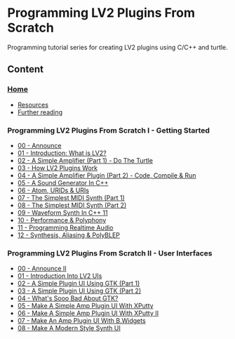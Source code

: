 # Programming LV2 Plugins From Scratch

Programming tutorial series for creating LV2 plugins using C/C++ and turtle.

## Content

### [Home]

- [Resources]
- [Further reading]

### Programming LV2 Plugins From Scratch I - Getting Started

- [00 - Announce][01-00]
- [01 - Introduction: What is LV2?][01-01]
- [02 - A Simple Amplifier (Part 1) - Do The Turtle][01-02]
- [03 - How LV2 Plugins Work][01-03]
- [04 - A Simple Amplifier Plugin (Part 2) - Code, Compile & Run][01-04]
- [05 - A Sound Generator In C++][01-05]
- [06 - Atom, URIDs & URIs][01-06]
- [07 - The Simplest MIDI Synth (Part 1)][01-07]
- [08 - The Simplest MIDI Synth (Part 2)][01-08]
- [09 - Waveform Synth In C++ 11][01-09]
- [10 - Performance & Polyphony][01-10]
- [11 - Programming Realtime Audio][01-11]
- [12 - Synthesis, Aliasing & PolyBLEP][01-12]

### Programming LV2 Plugins From Scratch II - User Interfaces

- [00 - Announce II][02-00]
- [01 - Introduction Into LV2 UIs][02-01]
- [02 - A Simple Plugin UI Using GTK (Part 1)][02-02]
- [03 - A Simple Plugin UI Using GTK (Part 2)][02-03]
- [04 - What's Sooo Bad About GTK?][02-04]
- [05 - Make A Simple Amp Plugin UI With XPutty][02-05]
- [06 - Make A Simple Amp Plugin UI With XPutty II][02-06]
- [07 - Make An Amp Plugin UI With B.Widgets][02-07]
- [08 - Make A Modern Style Synth UI][02-08]

[ continue writing from the above line and keep this commented lines
  and the reference links below at the end of this document,
  after 2 empty lines as separator. ]: #

[Home]:            docs/index.md
[Resources]:       docs/index.md#resources
[Further reading]: docs/index.md#further-reading

[01-00]: docs/1_00_announce.md
[01-01]: docs/1_01_what_is_lv2.md
[01-02]: docs/1_02_simple_amp_1.md
[01-03]: docs/1_03_how_lv2_plugins_work.md
[01-04]: docs/1_04_simple_amp_2.md
[01-05]: docs/1_05_sound_gen_cpp.md
[01-06]: docs/1_06_atom_urids_uris.md
[01-07]: docs/1_07_simplest_midi_synth_1.md
[01-08]: docs/1_08_simplest_midi_synth_2.md
[01-09]: docs/1_09_waveform_synth_cpp11.md
[01-10]: docs/1_10_performance_polyphony.md
[01-11]: docs/1_11_programming_rt_audio.md
[01-12]: docs/1_12_synthesis_aliasing_polyblep.md

[02-00]: docs/2_00_announce.md
[02-01]: docs/2_01_lv2_ui_intro.md
[02-02]: docs/2_02_simple_plugin_ui_gtk_1.md
[02-03]: docs/2_03_simple_plugin_ui_gtk_2.md
[02-04]: docs/2_04_whats_so_bad_gtk.md
[02-05]: docs/2_05_simple_plugin_ui_xputty_1.md
[02-06]: docs/2_06_simple_plugin_ui_xputty_2.md
[02-07]: docs/2_07_simple_plugin_ui_bwidgets.md
[02-08]: docs/2_08_modern_style_synth_ui.md
